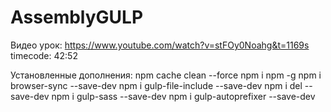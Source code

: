 # AssemblyGULP
Видео урок:
https://www.youtube.com/watch?v=stFOy0Noahg&t=1169s
timecode: 42:52

Установленные дополнения:
 npm cache clean --force
 npm i npm -g
 npm i browser-sync --save-dev
 npm i gulp-file-include --save-dev
 npm i del --save-dev
 npm i gulp-sass --save-dev
 npm i gulp-autoprefixer --save-dev
